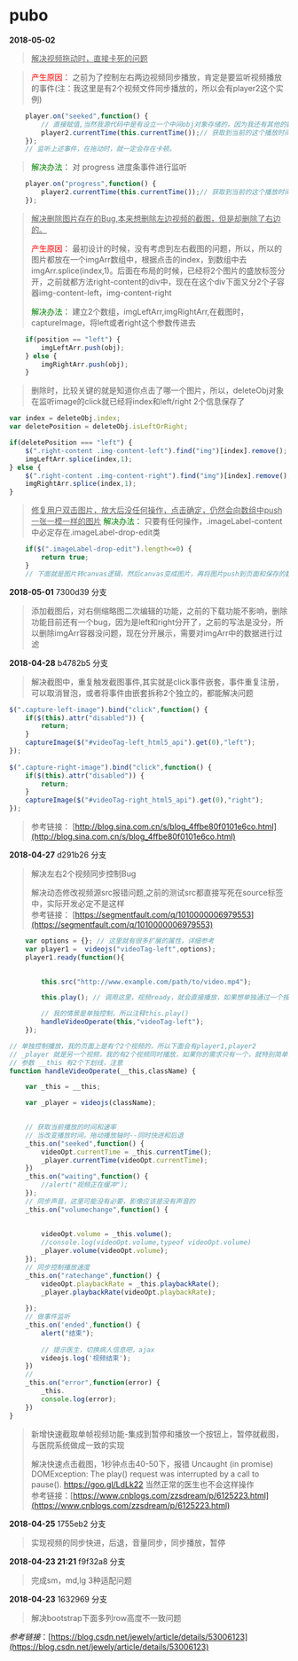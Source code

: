 # pubo

**2018-05-02**
>	<u>解决视频拖动时，直接卡死的问题 </u>

>	<font color='red'>产生原因：</font> 之前为了控制左右两边视频同步播放，肯定是要监听视频播放的事件(注：我这里是有2个视频文件同步播放的，所以会有player2这个实例)
```js
	player.on("seeked",function() {
		// 直接赋值,当然我源代码中是有设立一个中间obj对象存储的，因为我还有其他的数据需要同步控制，这里意思是一样的
		player2.currentTime(this.currentTime());// 获取到当前的这个播放时间，也就是进度
	});
	// 监听上述事件，在拖动时，就一定会存在卡顿。
```
>	<font color='green'>解决办法：</font> 对 progress 进度条事件进行监听
```js
	player.on("progress",function() {
		player2.currentTime(this.currentTime());// 获取到当前的这个播放时间，也就是进度
	});
```
>   <u>解决删除图片存在的Bug,本来想删除左边视频的截图，但是却删除了右边的。</u>
>   
>   <font color='red'>产生原因：</font> 最初设计的时候，没有考虑到左右截图的问题，所以，所以的图片都放在一个imgArr数组中，根据点击的index，到数组中去imgArr.splice(index,1)。后面在布局的时候，已经将2个图片的盛放标签分开，之前就都方法right-content的div中，现在在这个div下面又分2个子容器img-content-left，img-content-right
>   
>   <font color='green'>解决办法：</font> 建立2个数组，imgLeftArr,imgRightArr,在截图时，captureImage，将left或者right这个参数传进去

```js
    if(position == "left") {
        imgLeftArr.push(obj);
    } else {
        imgRightArr.push(obj);
    }
```

>   删除时，比较关键的就是知道你点击了哪一个图片，所以，deleteObj对象在监听image的click就已经将index和left/right  2个信息保存了

```js
var index = deleteObj.index;
var deletePosition = deleteObj.isLeftOrRight;

if(deletePosition === "left") {
    $(".right-content .img-content-left").find("img")[index].remove();
    imgLeftArr.splice(index,1);
} else {
    $(".right-content .img-content-right").find("img")[index].remove();
    imgRightArr.splice(index,1);
}
```

>   <u>修复用户双击图片，放大后没任何操作，点击确定，仍然会向数组中push一张一模一样的图片</u>
>    <font color='green'>解决办法：</font> 只要有任何操作，.imageLabel-content中必定存在.imageLabel-drop-edit类

```js
    if($(".imageLabel-drop-edit").length<=0) {
        return true;
    }
    // 下面就是图片转canvas逻辑，然后canvas变成图片，再将图片push到页面和保存的数组中。
```



**2018-05-01** 7300d39 分支
>   添加截图后，对右侧缩略图二次编辑的功能，之前的下载功能不影响，删除功能目前还有一个bug，因为是left和right分开了，之前的写法是没分，所以删除imgArr容器没问题，现在分开展示，需要对imgArr中的数据进行过滤

**2018-04-28** b4782b5 分支

>	解决截图中，重复触发截图事件,其实就是click事件嵌套，事件重复注册，可以取消冒泡，或者将事件由嵌套拆称2个独立的，都能解决问题

```js
$(".capture-left-image").bind("click",function() {
    if($(this).attr("disabled")) {
        return;
    }
    captureImage($("#videoTag-left_html5_api").get(0),"left");
});
        
$(".capture-right-image").bind("click",function() {
    if($(this).attr("disabled")) {
        return;
    }
    captureImage($("#videoTag-right_html5_api").get(0),"right");
});

```
    

>	参考链接： [http://blog.sina.com.cn/s/blog_4ffbe80f0101e6co.html](http://blog.sina.com.cn/s/blog_4ffbe80f0101e6co.html)

**2018-04-27** d291b26 分支
>   解决左右2个视频同步控制Bug
>   
>   解决动态修改视频源src报错问题,之前的测试src都直接写死在source标签中，实际开发必定不是这样  
>   参考链接： [https://segmentfault.com/q/1010000006979553](https://segmentfault.com/q/1010000006979553)
```js
    var options = {}; // 这里就有很多扩展的属性，详细参考
    var player1 =  videojs("videoTag-left",options);
    player1.ready(function(){
        

        this.src("http://www.example.com/path/to/video.mp4");

        this.play(); // 调用这里，视频ready，就会直接播放，如果想单独通过一个按钮控制，就不加这句，将逻辑移出去

        // 我的情景是单独控制，所以注释this.play()
        handleVideoOperate(this,"videoTag-left");
    });

// 单独控制播放，我的页面上是有个2个视频的，所以下面会有player1,player2
// _player 就是另一个视频，我的有2个视频同时播放，如果你的需求只有一个，就特别简单，忽略相关的_player即可
// 参数 __this 有2个下划线，注意
function handleVideoOperate(__this,className) {

    var _this = __this;

    var _player = videojs(className);
    

    // 获取当前播放的时间和速率
    // 当改变播放时间，拖动播放轴时--同时快进和后退
    _this.on("seeked",function() {
        videoOpt.currentTime = _this.currentTime();
        _player.currentTime(videoOpt.currentTime);
    })
    _this.on("waiting",function() {
        //alert("视频正在缓冲");
    });
    // 同步声音，这里可能没有必要，影像应该是没有声音的
    _this.on("volumechange",function() {
        
        
        videoOpt.volume = _this.volume();
        //console.log(videoOpt.volume,typeof videoOpt.volume)
        _player.volume(videoOpt.volume);
    });
    // 同步控制播放速度
    _this.on("ratechange",function() {
        videoOpt.playbackRate = _this.playbackRate();
        _player.playbackRate(videoOpt.playbackRate);
        
    });
    // 做事件监听
    _this.on('ended',function() {
        alert("结束");
    
        // 提示医生，切换病人信息吧，ajax
        videojs.log('视频结束');
    })
    //
    _this.on("error",function(error) {
        _this.
        console.log(error);
    })
}

```

>   
>   新增快速截取单帧视频功能-集成到暂停和播放一个按钮上，暂停就截图，与医院系统做成一致的实现
>   
>   解决快速点击截图，1秒钟点击40-50下，报错 Uncaught (in promise) DOMException: The play() request was interrupted by a call to pause(). https://goo.gl/LdLk22   当然正常的医生也不会这样操作  
>   参考链接：[https://www.cnblogs.com/zzsdream/p/6125223.html](https://www.cnblogs.com/zzsdream/p/6125223.html)
>   

**2018-04-25** 1755eb2 分支
>   实现视频的同步快进，后退，音量同步，同步播放，暂停

**2018-04-23 21:21** f9f32a8 分支

>   完成sm，md,lg 3种适配问题

**2018-04-23**  1632969 分支

>   解决bootstrap下面多列row高度不一致问题

*参考链接*：[https://blog.csdn.net/jewely/article/details/53006123](https://blog.csdn.net/jewely/article/details/53006123)

